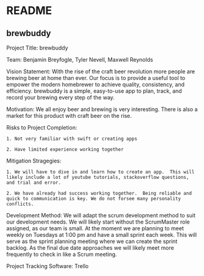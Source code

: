# README
## brewbuddy

Project Title: brewbuddy

Team: Benjamin Breyfogle, Tyler Nevell, Maxwell Reynolds

Vision Statement: With the rise of the craft beer revolution more people are brewing beer at home than ever. Our focus is to provide a useful tool to empower the modern homebrewer to achieve quality, consistency, and efficiency.  brewbuddy is a simple, easy-to-use app to plan, track, and record your brewing every step of the way.

Motivation: We all enjoy beer and brewing is very interesting.  There is also a market for this product with craft beer on the rise.

Risks to Project Completion:

	1. Not very familiar with swift or creating apps
	
	2. Have limited experience working together

Mitigation Stragegies:

	1. We will have to dive in and learn how to create an app.  This will likely include a lot of youtube tutorials, stackoverflow questions, and trial and error.
	
	2. We have already had success working together.  Being reliable and quick to communication is key. We do not forsee many personality conflicts.
	
Development Method: We will adapt the scrum development method to suit our development needs.  We will likely start without the ScrumMaster role assigned, as our team is small.  At the moment we are planning to meet weekly on Tuesdays at 1:00 pm and have a small sprint each week.  This will serve as the sprint planning meeting where we can create the sprint backlog.  As the final due date approaches we will likely meet more frequently to check in like a Scrum meeting.

Project Tracking Software: Trello
